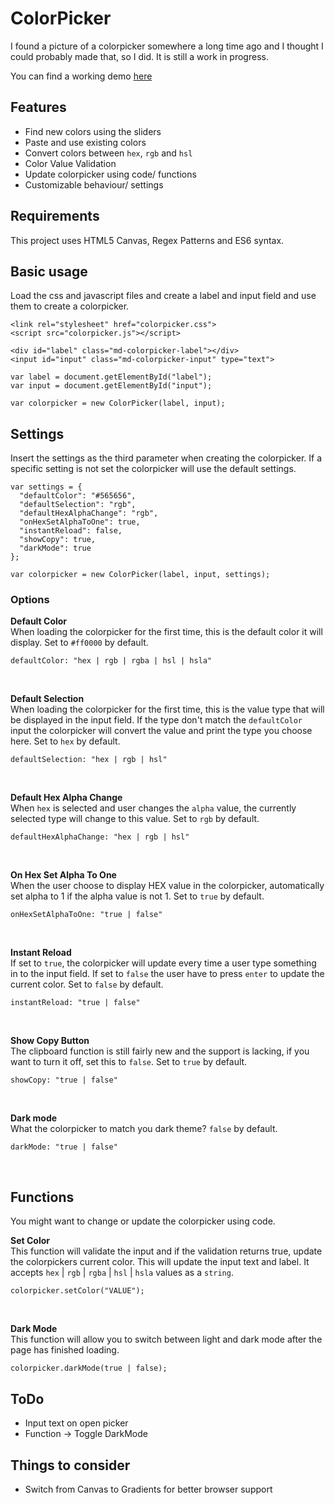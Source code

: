 # ColorPicker
I found a picture of a colorpicker somewhere a long time ago and I thought I could probably made that, so I did. It is still a work in progress. <br>

You can find a working demo [here](https://tomkaar.github.io/colorpicker/)



## Features
- Find new colors using the sliders
- Paste and use existing colors
- Convert colors between `hex`, `rgb` and `hsl`
- Color Value Validation
- Update colorpicker using code/ functions
- Customizable behaviour/ settings



## Requirements
This project uses HTML5 Canvas, Regex Patterns and ES6 syntax.



## Basic usage
Load the css and javascript files and create a label and input field and use them to create a colorpicker.
```
<link rel="stylesheet" href="colorpicker.css">
<script src="colorpicker.js"></script>
```
```
<div id="label" class="md-colorpicker-label"></div>
<input id="input" class="md-colorpicker-input" type="text">
```
```
var label = document.getElementById("label");
var input = document.getElementById("input");

var colorpicker = new ColorPicker(label, input);
```



## Settings
Insert the settings as the third parameter when creating the colorpicker. If a specific setting is not set the colorpicker will use the default settings.

```
var settings = {
  "defaultColor": "#565656",
  "defaultSelection": "rgb",
  "defaultHexAlphaChange": "rgb",
  "onHexSetAlphaToOne": true,
  "instantReload": false,
  "showCopy": true,
  "darkMode": true
};
```
```
var colorpicker = new ColorPicker(label, input, settings);
```

### Options
**Default Color** <br> When loading the colorpicker for the first time, this is the default color it will display. Set to `#ff0000` by default.
```
defaultColor: "hex | rgb | rgba | hsl | hsla"
```

<br>

**Default Selection** <br> When loading the colorpicker for the first time, this is the value type that will be displayed in the input field. If the type don't match the `defaultColor` input the colorpicker will convert the value and print the type you choose here. Set to `hex` by default.
```
defaultSelection: "hex | rgb | hsl"
```

<br>

**Default Hex Alpha Change** <br> When `hex` is selected and user changes the `alpha` value, the currently selected type will change to this value. Set to `rgb` by default.
```
defaultHexAlphaChange: "hex | rgb | hsl"
```

<br>

**On Hex Set Alpha To One** <br> When the user choose to display HEX value in the colorpicker, automatically set alpha to 1 if the alpha value is not 1. Set to `true` by default.
```
onHexSetAlphaToOne: "true | false"
```

<br>

**Instant Reload** <br> If set to `true`, the colorpicker will update every time a user type something in to the input field. If set to `false` the user have to press `enter` to update the current color. Set to `false` by default.
```
instantReload: "true | false"
```

<br>

**Show Copy Button** <br> The clipboard function is still fairly new and the support is lacking, if you want to turn it off, set this to `false`. Set to `true` by default.
```
showCopy: "true | false"
```
<br>

**Dark mode** <br> What the colorpicker to match you dark theme? `false` by default.
```
darkMode: "true | false"
```

<br>

## Functions
You might want to change or update the colorpicker using code.

**Set Color** <br>
This function will validate the input and if the validation returns true, update the colorpickers current color. This will update the input text and label. It accepts `hex` | `rgb` | `rgba` | `hsl` | `hsla` values as a `string`.
```
colorpicker.setColor("VALUE");
```

<br>

**Dark Mode** <br>
This function will allow you to switch between light and dark mode after the page has finished loading.
```
colorpicker.darkMode(true | false);
```



## ToDo
- Input text on open picker
- Function -> Toggle DarkMode



## Things to consider
- Switch from Canvas to Gradients for better browser support
